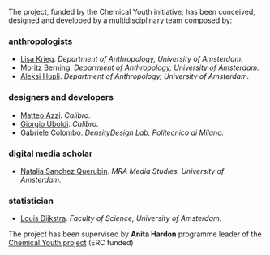 The project, funded by the Chemical Youth initiative, has been conceived, designed and developed by a multidisciplinary team composed by:

### anthropologists

* [Lisa Krieg](https://chemicalyouth.org/team/lisa-jenny-krieg). _Department of Anthropology, University of Amsterdam._
* [Moritz Berning](https://chemicalyouth.org/team/moritz-berning). _Department of Anthropology, University of Amsterdam._
* [Aleksi Hupli](https://chemicalyouth.org/team/aleksi-hupli). _Department of Anthropology, University of Amsterdam._

### designers and developers

* [Matteo Azzi](http://calib.ro/). _Calibro._
* [Giorgio Uboldi](http://calib.ro/). _Calibro._
* [Gabriele Colombo](http://www.densitydesign.org/person/gabriele-colombo/). _DensityDesign Lab, Politecnico di Milano._

### digital media scholar

* [Natalia Sanchez Querubin](http://www.uva.nl/over-de-uva/organisatie/medewerkers/content/s/a/n.sanchezquerubin/n.sanchezquerubin.html). _MRA Media Studies, University of Amsterdam._

### statistician

* [Louis Dijkstra](http://www.uva.nl/en/about-the-uva/organisation/staff-members/content/d/i/l.j.dijkstra/l.j.dijkstra.html). _Faculty of Science, University of Amsterdam._

The project has been supervised by **Anita Hardon** programme leader of the [Chemical Youth project](https://chemicalyouth.org/) (ERC funded)
